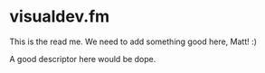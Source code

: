 # visualdev.fm
This is the read me. We need to add something good here, Matt! :)

A good descriptor here would be dope.
